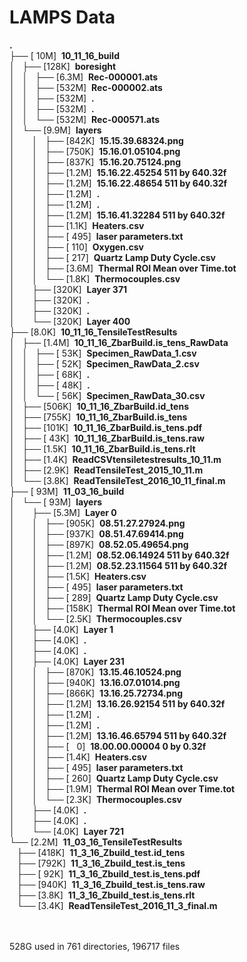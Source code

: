 <!DOCTYPE HTML PUBLIC "-//W3C//DTD HTML 4.01//EN" "http://www.w3.org/TR/html4/strict.dtd">
<html>
<head>
 <meta http-equiv="Content-Type" content="text/html; charset=UTF-8">
 <meta name="Author" content="Made by 'tree'">
 <meta name="GENERATOR" content="$Version: $ tree v1.6.0 (c) 1996 - 2011 by Steve Baker, Thomas Moore, Francesc Rocher, Kyosuke Tokoro $">
</head>
<body>
	<h1>LAMPS Data</h1><p>
	<b class="NORM">.</b><br>
	├── [&nbsp;10M]&nbsp;&nbsp;<b class="DIR">10_11_16_build</b><br>
	│   ├── [128K]&nbsp;&nbsp;<b class="DIR">boresight</b><br>
	│   │   ├── [6.3M]&nbsp;&nbsp;<b class="EXEC">Rec-000001.ats</b><br>
	│   │   ├── [532M]&nbsp;&nbsp;<b class="EXEC">Rec-000002.ats</b><br>
	│   │   ├── [532M]&nbsp;&nbsp;<b class="EXEC">.</b><br>
	│   │   ├── [532M]&nbsp;&nbsp;<b class="EXEC">.</b><br>
	│   │   └── [532M]&nbsp;&nbsp;<b class="EXEC">Rec-000571.ats</b><br>
  │   └── [9.9M]&nbsp;&nbsp;<b class="DIR">layers</b><br>
  │   &nbsp;&nbsp;&nbsp; │   ├── [842K]&nbsp;&nbsp;<b class="EXEC">15.15.39.68324.png</b><br>
	│   &nbsp;&nbsp;&nbsp; │   ├── [750K]&nbsp;&nbsp;<b class="EXEC">15.16.01.05104.png</b><br>
	│   &nbsp;&nbsp;&nbsp; │   ├── [837K]&nbsp;&nbsp;<b class="EXEC">15.16.20.75124.png</b><br>
	│   &nbsp;&nbsp;&nbsp; │   ├── [1.2M]&nbsp;&nbsp;<b class="EXEC">15.16.22.45254 511 by 640.32f</b><br>
	│   &nbsp;&nbsp;&nbsp; │   ├── [1.2M]&nbsp;&nbsp;<b class="EXEC">15.16.22.48654 511 by 640.32f</b><br>
	│   &nbsp;&nbsp;&nbsp; │   ├── [1.2M]&nbsp;&nbsp;<b class="EXEC">.</b><br>
	│   &nbsp;&nbsp;&nbsp; │   ├── [1.2M]&nbsp;&nbsp;<b class="EXEC">.</b><br>
	│   &nbsp;&nbsp;&nbsp; │   ├── [1.2M]&nbsp;&nbsp;<b class="EXEC">15.16.41.32284 511 by 640.32f</b><br>
	│   &nbsp;&nbsp;&nbsp; │   ├── [1.1K]&nbsp;&nbsp;<b class="EXEC">Heaters.csv</b><br>
	│   &nbsp;&nbsp;&nbsp; │   ├── [&nbsp;495]&nbsp;&nbsp;<b class="EXEC">laser parameters.txt</b><br>
	│   &nbsp;&nbsp;&nbsp; │   ├── [&nbsp;110]&nbsp;&nbsp;<b class="EXEC">Oxygen.csv</b><br>
	│   &nbsp;&nbsp;&nbsp; │   ├── [&nbsp;217]&nbsp;&nbsp;<b class="EXEC">Quartz Lamp Duty Cycle.csv</b><br>
	│   &nbsp;&nbsp;&nbsp; │   ├── [3.6M]&nbsp;&nbsp;<b class="EXEC">Thermal ROI Mean over Time.tot</b><br>
	│   &nbsp;&nbsp;&nbsp; │   └── [1.8K]&nbsp;&nbsp;<b class="EXEC">Thermocouples.csv</b><br>
	│   &nbsp;&nbsp;&nbsp; ├── [320K]&nbsp;&nbsp;<b class="DIR">Layer 371</b><br>
	│   &nbsp;&nbsp;&nbsp; ├── [320K]&nbsp;&nbsp;<b class="DIR">.</b><br>
	│   &nbsp;&nbsp;&nbsp; ├── [320K]&nbsp;&nbsp;<b class="DIR">.</b><br>
	│   &nbsp;&nbsp;&nbsp; └── [320K]&nbsp;&nbsp;<b class="DIR">Layer 400</b><br>
	├── [8.0K]&nbsp;&nbsp;<b class="DIR">10_11_16_TensileTestResults</b><br>
	│   ├── [1.4M]&nbsp;&nbsp;<b class="DIR">10_11_16_ZbarBuild.is_tens_RawData</b><br>
	│   │   ├── [&nbsp;53K]&nbsp;&nbsp;<b class="EXEC">Specimen_RawData_1.csv</b><br>
	│   │   ├── [&nbsp;52K]&nbsp;&nbsp;<b class="EXEC">Specimen_RawData_2.csv</b><br>
	│   │   ├── [&nbsp;68K]&nbsp;&nbsp;<b class="EXEC">.</b><br>
	│   │   ├── [&nbsp;48K]&nbsp;&nbsp;<b class="EXEC">.</b><br>
	│   │   └── [&nbsp;56K]&nbsp;&nbsp;<b class="EXEC">Specimen_RawData_30.csv</b><br>
	│   ├── [506K]&nbsp;&nbsp;<b class="EXEC">10_11_16_ZbarBuild.id_tens</b><br>
	│   ├── [755K]&nbsp;&nbsp;<b class="EXEC">10_11_16_ZbarBuild.is_tens</b><br>
	│   ├── [101K]&nbsp;&nbsp;<b class="EXEC">10_11_16_ZbarBuild.is_tens.pdf</b><br>
	│   ├── [&nbsp;43K]&nbsp;&nbsp;<b class="EXEC">10_11_16_ZbarBuild.is_tens.raw</b><br>
	│   ├── [1.5K]&nbsp;&nbsp;<b class="EXEC">10_11_16_ZbarBuild.is_tens.rlt</b><br>
	│   ├── [1.4K]&nbsp;&nbsp;<b class="EXEC">ReadCSVtensiletestresults_10_11.m</b><br>
	│   ├── [2.9K]&nbsp;&nbsp;<b class="EXEC">ReadTensileTest_2015_10_11.m</b><br>
	│   └── [3.8K]&nbsp;&nbsp;<b class="EXEC">ReadTensileTest_2016_10_11_final.m</b><br>
	├── [&nbsp;93M]&nbsp;&nbsp;<b class="DIR">11_03_16_build</b><br>
	│   └── [&nbsp;93M]&nbsp;&nbsp;<b class="DIR">layers</b><br>
	│   &nbsp;&nbsp;&nbsp; ├── [5.3M]&nbsp;&nbsp;<b class="DIR">Layer 0</b><br>
	│   &nbsp;&nbsp;&nbsp; │   ├── [905K]&nbsp;&nbsp;<b class="EXEC">08.51.27.27924.png</b><br>
	│   &nbsp;&nbsp;&nbsp; │   ├── [937K]&nbsp;&nbsp;<b class="EXEC">08.51.47.69414.png</b><br>
	│   &nbsp;&nbsp;&nbsp; │   ├── [897K]&nbsp;&nbsp;<b class="EXEC">08.52.05.49654.png</b><br>
	│   &nbsp;&nbsp;&nbsp; │   ├── [1.2M]&nbsp;&nbsp;<b class="EXEC">08.52.06.14924 511 by 640.32f</b><br>
	│   &nbsp;&nbsp;&nbsp; │   ├── [1.2M]&nbsp;&nbsp;<b class="EXEC">08.52.23.11564 511 by 640.32f</b><br>
	│   &nbsp;&nbsp;&nbsp; │   ├── [1.5K]&nbsp;&nbsp;<b class="EXEC">Heaters.csv</b><br>
	│   &nbsp;&nbsp;&nbsp; │   ├── [&nbsp;495]&nbsp;&nbsp;<b class="EXEC">laser parameters.txt</b><br>
	│   &nbsp;&nbsp;&nbsp; │   ├── [&nbsp;289]&nbsp;&nbsp;<b class="EXEC">Quartz Lamp Duty Cycle.csv</b><br>
	│   &nbsp;&nbsp;&nbsp; │   ├── [158K]&nbsp;&nbsp;<b class="EXEC">Thermal ROI Mean over Time.tot</b><br>
	│   &nbsp;&nbsp;&nbsp; │   └── [2.5K]&nbsp;&nbsp;<b class="EXEC">Thermocouples.csv</b><br>
	│   &nbsp;&nbsp;&nbsp; ├── [4.0K]&nbsp;&nbsp;<b class="DIR">Layer 1</b><br>
	│   &nbsp;&nbsp;&nbsp; ├── [4.0K]&nbsp;&nbsp;<b class="DIR">.</b><br>
	│   &nbsp;&nbsp;&nbsp; ├── [4.0K]&nbsp;&nbsp;<b class="DIR">.</b><br>
	│   &nbsp;&nbsp;&nbsp; ├── [4.0K]&nbsp;&nbsp;<b class="DIR">Layer 231</b><br>
	│   &nbsp;&nbsp;&nbsp; │   ├── [870K]&nbsp;&nbsp;<b class="EXEC">13.15.46.10524.png</b><br>
	│   &nbsp;&nbsp;&nbsp; │   ├── [940K]&nbsp;&nbsp;<b class="EXEC">13.16.07.01014.png</b><br>
	│   &nbsp;&nbsp;&nbsp; │   ├── [866K]&nbsp;&nbsp;<b class="EXEC">13.16.25.72734.png</b><br>
	│   &nbsp;&nbsp;&nbsp; │   ├── [1.2M]&nbsp;&nbsp;<b class="EXEC">13.16.26.92154 511 by 640.32f</b><br>
	│   &nbsp;&nbsp;&nbsp; │   ├── [1.2M]&nbsp;&nbsp;<b class="EXEC">.</b><br>
	│   &nbsp;&nbsp;&nbsp; │   ├── [1.2M]&nbsp;&nbsp;<b class="EXEC">.</b><br>
	│   &nbsp;&nbsp;&nbsp; │   ├── [1.2M]&nbsp;&nbsp;<b class="EXEC">13.16.46.65794 511 by 640.32f</b><br>
	│   &nbsp;&nbsp;&nbsp; │   ├── [&nbsp;&nbsp;&nbsp;0]&nbsp;&nbsp;<b class="EXEC">18.00.00.00004 0 by 0.32f</b><br>
	│   &nbsp;&nbsp;&nbsp; │   ├── [1.4K]&nbsp;&nbsp;<b class="EXEC">Heaters.csv</b><br>
	│   &nbsp;&nbsp;&nbsp; │   ├── [&nbsp;495]&nbsp;&nbsp;<b class="EXEC">laser parameters.txt</b><br>
	│   &nbsp;&nbsp;&nbsp; │   ├── [&nbsp;260]&nbsp;&nbsp;<b class="EXEC">Quartz Lamp Duty Cycle.csv</b><br>
	│   &nbsp;&nbsp;&nbsp; │   ├── [1.9M]&nbsp;&nbsp;<b class="EXEC">Thermal ROI Mean over Time.tot</b><br>
	│   &nbsp;&nbsp;&nbsp; │   └── [2.3K]&nbsp;&nbsp;<b class="EXEC">Thermocouples.csv</b><br>
  │   &nbsp;&nbsp;&nbsp; ├── [4.0K]&nbsp;&nbsp;<b class="DIR">.</b><br>
	│   &nbsp;&nbsp;&nbsp; ├── [4.0K]&nbsp;&nbsp;<b class="DIR">.</b><br>
	│   &nbsp;&nbsp;&nbsp; └── [4.0K]&nbsp;&nbsp;<b class="DIR">Layer 721</b><br>
 	└── [2.2M]&nbsp;&nbsp;<b class="DIR">11_03_16_TensileTestResults</b><br>
	    ├── [418K]&nbsp;&nbsp;<b class="EXEC">11_3_16_Zbuild_test.id_tens</b><br>
	    ├── [792K]&nbsp;&nbsp;<b class="EXEC">11_3_16_Zbuild_test.is_tens</b><br>
	    &nbsp;├── [&nbsp;92K]&nbsp;&nbsp;<b class="EXEC">11_3_16_Zbuild_test.is_tens.pdf</b><br>
	    ├── [940K]&nbsp;&nbsp;<b class="EXEC">11_3_16_Zbuild_test.is_tens.raw</b><br>
	    ├── [3.8K]&nbsp;&nbsp;<b class="EXEC">11_3_16_Zbuild_test.is_tens.rlt</b><br>
	    └── [3.4K]&nbsp;&nbsp;<b class="EXEC">ReadTensileTest_2016_11_3_final.m</b><br>
	<br><br>
	</p>
	<p>

 528G used in 761 directories, 196717 files
	<br><br>
	</p>
	<p>
</html>
